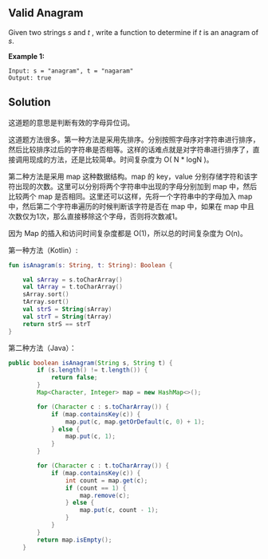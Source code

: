 ## Valid Anagram

Given two strings *s* and *t* , write a function to determine if *t* is an anagram of *s*.

**Example 1:**

```
Input: s = "anagram", t = "nagaram"
Output: true
```

## Solution

这道题的意思是判断有效的字母异位词。

这道题方法很多。第一种方法是采用先排序。分别按照字母序对字符串进行排序，然后比较排序过后的字符串是否相等。这样的话难点就是对字符串进行排序了，直接调用现成的方法，还是比较简单。时间复杂度为 O( N * logN )。

第二种方法是采用 map 这种数据结构。map 的 key，value 分别存储字符和该字符出现的次数。这里可以分别将两个字符串中出现的字母分别加到 map 中，然后比较两个 map 是否相同。这里还可以这样，先将一个字符串中的字母加入 map 中，然后第二个字符串遍历的时候判断该字符是否在 map 中，如果在 map 中且次数仅为1次，那么直接移除这个字母，否则将次数减1。

因为 Map 的插入和访问时间复杂度都是 O(1)，所以总的时间复杂度为 O(n)。

第一种方法（Kotlin）:

```kotlin
fun isAnagram(s: String, t: String): Boolean {

    val sArray = s.toCharArray()
    val tArray = t.toCharArray()
    sArray.sort()
    tArray.sort()
    val strS = String(sArray)
    val strT = String(tArray)
    return strS == strT
}
```

第二种方法（Java）：

```java
public boolean isAnagram(String s, String t) {
        if (s.length() != t.length()) {
            return false;
        }
        Map<Character, Integer> map = new HashMap<>();

        for (Character c : s.toCharArray()) {
            if (map.containsKey(c)) {
                map.put(c, map.getOrDefault(c, 0) + 1);
            } else {
                map.put(c, 1);
            }
        }

        for (Character c : t.toCharArray()) {
            if (map.containsKey(c)) {
                int count = map.get(c);
                if (count == 1) {
                    map.remove(c);
                } else {
                    map.put(c, count - 1);
                }
            }
        }
        return map.isEmpty();
    }
```

